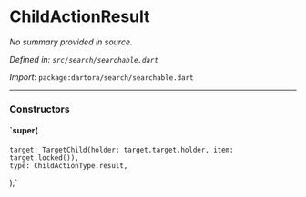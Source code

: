 # ChildActionResult

_No summary provided in source._

_Defined in: `src/search/searchable.dart`_

_Import_: `package:dartora/search/searchable.dart`

---

### Constructors

#### `super(
    target: TargetChild(holder: target.target.holder, item: target.locked()),
    type: ChildActionType.result,
  );`






